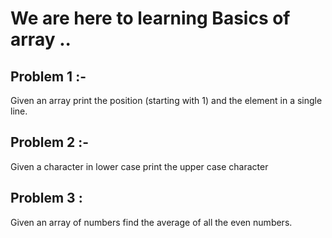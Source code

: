 # We are here to learning Basics of array .. 
## Problem 1 :-
Given an array print the position (starting with 1) and the element in a single line.
## Problem 2 :- 
Given a character in lower case print the upper case character
## Problem 3 : 
Given an array of numbers find the average of all the even numbers.
